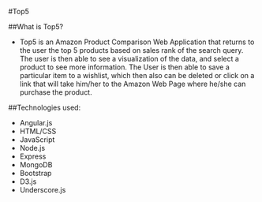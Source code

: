 #Top5

##What is Top5?
  - Top5 is an Amazon Product Comparison Web Application that returns to the user
  the top 5 products based on sales rank of the search query. The user is then able
  to see a visualization of the data, and select a product to see more information. The
  User is then able to save a particular item to a wishlist, which then also can be deleted
  or click on a link that will take him/her to the Amazon Web Page where he/she can purchase
  the product.

##Technologies used:
  - Angular.js
  - HTML/CSS
  - JavaScript
  - Node.js
  - Express
  - MongoDB
  - Bootstrap
  - D3.js
  - Underscore.js
